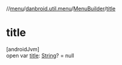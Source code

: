 //[menu](../../../index.md)/[danbroid.util.menu](../index.md)/[MenuBuilder](index.md)/[title](title.md)

# title

[androidJvm]\
open var [title](title.md): [String](https://kotlinlang.org/api/latest/jvm/stdlib/kotlin/-string/index.html)? = null
